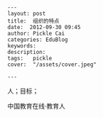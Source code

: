 
    ---
    layout: post  
    title:  组织的特点  
    date:  2012-09-30 09:45  
    author: Pickle Cai  
    categories: EduBlog  
    keywords: 
    description:   
    tags:	pickle   
    cover:  "/assets/cover.jpeg"  

    ---  
    
人；目标；

		

		    
 中国教育在线·教育人

